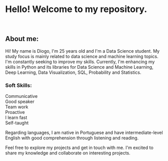# Hello! Welcome to my repository.
<br>

## About me:

Hi! My name is Diogo, I'm 25 years old and I'm a Data Science student. My study focus is mainly related to data science and machine learning topics. 
I'm constantly seeking to improve my skills. Currently, I'm enhancing my skills in Python and its libraries for Data Science and Machine Learning, Deep Learning, Data Visualization, SQL, Probability and Statistics.


### Soft Skills:

Communicative
<br>
Good speaker
<br>
Team work
<br>
Proactive
<br>
I learn fast
<br>
Self-taught
<br>

Regarding languages, I am native in Portuguese and have intermediate-level English with good comprehension through listening and reading.

Feel free to explore my projects and get in touch with me. I'm excited to share my knowledge and collaborate on interesting projects.
